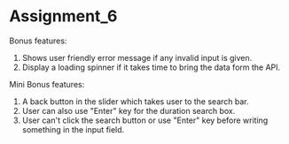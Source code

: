 # Assignment_6

Bonus features:
1. Shows user friendly error message if any invalid input is given.
2. Display a loading spinner if it takes time to bring the data form the API.

Mini Bonus features:
1. A back button in the slider which takes user to the search bar.
2. User can also use "Enter" key for the duration search box.
3. User can't click the search button or use "Enter" key before writing something in the input field.
